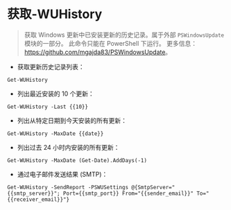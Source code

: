 # 获取-WUHistory

> 获取 Windows 更新中已安装更新的历史记录。属于外部 `PSWindowsUpdate` 模块的一部分。
> 此命令只能在 PowerShell 下运行。
> 更多信息：<https://github.com/mgajda83/PSWindowsUpdate>。

- 获取更新历史记录列表：

`Get-WUHistory`

- 列出最近安装的 10 个更新：

`Get-WUHistory -Last {{10}}`

- 列出从特定日期到今天安装的所有更新：

`Get-WUHistory -MaxDate {{date}}`

- 列出过去 24 小时内安装的所有更新：

`Get-WUHistory -MaxDate (Get-Date).AddDays(-1)`

- 通过电子邮件发送结果 (SMTP)：

`Get-WUHistory -SendReport -PSWUSettings @{SmtpServer="{{smtp_server}}"; Port={{smtp_port}} From="{{sender_email}}" To="{{receiver_email}}"}`
